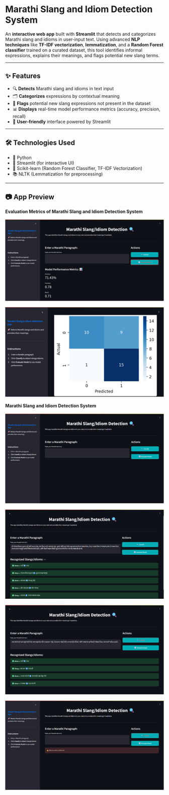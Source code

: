 # Marathi Slang and Idiom Detection System

An **interactive web app** built with **Streamlit** that detects and categorizes Marathi slang and idioms in user-input text. Using advanced **NLP techniques** like **TF-IDF vectorization**, **lemmatization**, and a **Random Forest classifier** trained on a curated dataset, this tool identifies informal expressions, explains their meanings, and flags potential new slang terms.

---

## ✨ Features

- 🔍 **Detects** Marathi slang and idioms in text input  
- 🗂️ **Categorizes** expressions by contextual meaning  
- 🚩 **Flags** potential new slang expressions not present in the dataset  
- 📊 **Displays** real-time model performance metrics (accuracy, precision, recall)  
- 🎨 **User-friendly** interface powered by Streamlit  

---

## 🛠️ Technologies Used

- 🐍 Python  
- 📱 Streamlit (for interactive UI)  
- 🔬 Scikit-learn (Random Forest Classifier, TF-IDF Vectorization)  
- 📚 NLTK (Lemmatization for preprocessing)  

---

## 📷 App Preview

**Evaluation Metrics of Marathi Slang and Idiom Detection System**
<br><br>
![Detected Slang](screenshots/Image_1.png)
<br><br>
![Detected Slang 2](screenshots/Image_2.png)
<br><br>
**Marathi Slang and Idiom Detection System**
<br><br>
![Detected Slang_3](screenshots/Image_3.png)
<br><br>
![Detected Slang 4](screenshots/Image_4.png)
<br><br>
![Detected Slang 5](screenshots/Image_5.png)
<br><br>
![Detected Slang 6](screenshots/Image_6.png)

